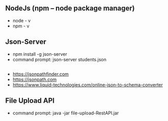 ## NodeJs (npm – node package manager)
-	node - v
-	npm - v

## Json-Server
-	npm install -g json-server
-	command prompt: json-server students.json

##
- https://jsonpathfinder.com
- https://jsonpath.com 
- https://www.liquid-technologies.com/online-json-to-schema-converter

## File Upload API
- command prompt: java -jar file-upload-RestAPI.jar
